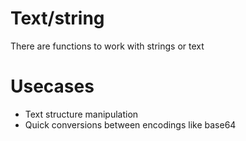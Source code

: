 # Text/string

There are functions to work with strings or text

# Usecases
- Text structure manipulation
- Quick conversions between encodings like base64
